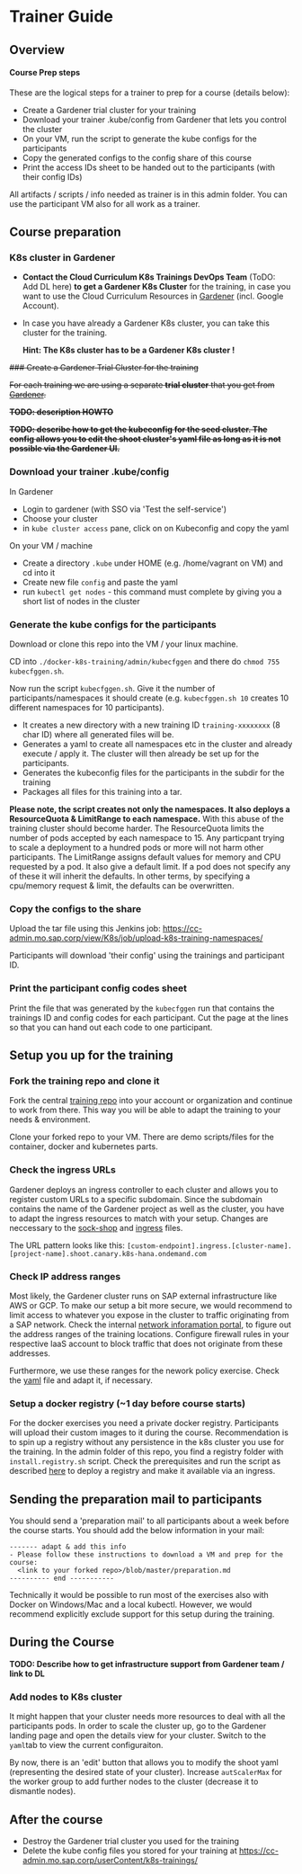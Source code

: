 # Trainer Guide

## Overview

#### Course Prep steps
These are the logical steps for a trainer to prep for a course (details below):
- Create a Gardener trial cluster for your training
- Download your trainer .kube/config from Gardener that lets you control the cluster
- On your VM, run the script to generate the kube configs for the participants
- Copy the generated configs to the config share of this course
- Print the access IDs sheet to be handed out to the participants (with their config IDs)

All artifacts / scripts / info needed as trainer is in this admin folder.
You can use the participant VM also for all work as a trainer.

## Course preparation

### K8s cluster in Gardener

- **Contact the Cloud Curriculum K8s Trainings DevOps Team** (ToDO: Add DL here) **to get a Gardener K8s Cluster** for the training, in case you want to use the Cloud Curriculum Resources in [Gardener](https://github.wdf.sap.corp/pages/kubernetes/gardener/) (incl. Google Account).

- In case you have already a Gardener K8s cluster, you can take this cluster for the training.

  **Hint: The K8s cluster has to be a Gardener K8s cluster !**

~~### Create a Gardener Trial Cluster for the training~~

~~For each training we are using a separate **trial cluster** that you get from [Gardener](https://github.wdf.sap.corp/pages/kubernetes/gardener/).~~

~~**TODO: description HOWTO**~~

~~**TODO: describe how to get the kubeconfig for the seed cluster. The config allows you to edit the shoot cluster's yaml file as long as it is not possible via the Gardener UI.**~~

### Download your trainer .kube/config

In Gardener
- Login to gardener (with SSO via 'Test the self-service')
- Choose your cluster
- in `kube cluster access` pane, click on on Kubeconfig and copy the yaml

On your VM / machine
- Create a directory `.kube` under HOME (e.g. /home/vagrant on VM) and cd into it
- Create new file `config` and paste the yaml
- run `kubectl get nodes` - this command must complete by giving you a short list of nodes in the cluster

### Generate the kube configs for the participants

Download or clone this repo into the VM / your linux machine.

CD into `./docker-k8s-training/admin/kubecfggen` and there do `chmod 755 kubecfggen.sh`.

Now run the script `kubecfggen.sh`. Give it the number of participants/namespaces it should create (e.g. `kubecfggen.sh 10` creates 10 different namespaces for 10 participants).
- It creates a new directory with a new training ID `training-xxxxxxxx` (8 char ID) where all generated files will be.
- Generates a yaml to create all namespaces etc in the cluster and already execute / apply it. The cluster will then already be set up for the participants.
- Generates the kubeconfig files for the participants in the subdir for the training
- Packages all files for this training into a tar.

**Please note, the script creates not only the namespaces. It also deploys a ResourceQuota & LimitRange to each namespace.**
With this abuse of the training cluster should become harder. The ResourceQuota limits the number of pods accepted by each namespace to 15. Any particpant trying to scale a deployment to a hundred pods or more will not harm other participants. The LimitRange assigns default values for memory and CPU requested by a pod. It also give a default limit. If a pod does not specify any of these it will inherit the defaults. In other terms, by specifying a cpu/memory request & limit, the defaults can be overwritten.

### Copy the configs to the share

Upload the tar file using this Jenkins job: https://cc-admin.mo.sap.corp/view/K8s/job/upload-k8s-training-namespaces/

Participants will download 'their config' using the trainings and participant ID.


### Print the participant config codes sheet

Print the file that was generated by the `kubecfggen` run that contains the trainings ID and config codes for each participant. Cut the page at the lines so that you can hand out each code to one participant.

## Setup you up for the training

### Fork the training repo and clone it
Fork the central [training repo](https://github.wdf.sap.corp/slvi/docker-k8s-training) into your account or organization and continue to work from there. This way you will be able to adapt the training to your needs & environment.

Clone your forked repo to your VM. There are demo scripts/files for the container, docker and kubernetes parts.

### Check the ingress URLs
Gardener deploys an ingress controller to each cluster and allows you to register custom URLs to a specific subdomain. Since the subdomain contains the name of the Gardener project as well as the cluster, you have to adapt the ingress resources to match with your setup. Changes are neccessary to the [sock-shop](../kubernetes/solutions/sock-shop.yaml) and [ingress](../kubernetes/solutions/ingress.yaml) files.

The URL pattern looks like this: `[custom-endpoint].ingress.[cluster-name].[project-name].shoot.canary.k8s-hana.ondemand.com`

### Check IP address ranges
Most likely, the Gardener cluster runs on SAP external infrastructure like AWS or GCP. To make our setup a bit more secure, we would recommend to limit access to whatever you expose in the cluster to traffic originating from a SAP network.
Check the internal [network inforamation portal](https://nip.wdf.sap.corp/nip2/faces/networking/wan/PublicAddresses.xhtml), to figure out the address ranges of the training locations. Configure firewall rules in your respective IaaS account to block traffic that does not originate from these addresses.

Furthermore, we use these ranges for the nework policy exercise. Check the [yaml](../kubernetes/solutions/network_policy_ingress.yaml) file and adapt it, if necessary.

### Setup a docker registry (~1 day before course starts)
For the docker exercises you need a private docker registry. Participants will upload their custom images to it during the course. Recommendation is to spin up a registry without any persistence in the k8s cluster you use for the training.
In the admin folder of this repo, you find a registry folder with `install.registry.sh` script. Check the prerequisites and run the script as described [here](./registry/readme.md) to deploy a registry and make it available via an ingress.

## Sending the preparation mail to participants

You should send a 'preparation mail' to all participants about a week before the course starts. You should add the below information in your mail:

```
------- adapt & add this info
- Please follow these instructions to download a VM and prep for the course:
  <link to your forked repo>/blob/master/preparation.md
---------- end -----------
```
Technically it would be possible to run most of the exercises also with Docker on Windows/Mac and a local kubectl. However, we would recommend explicitly exclude support for this setup during the training.

## During the Course

**TODO: Describe how to get infrastructure support from Gardener team / link to DL**

### Add nodes to K8s cluster
It might happen that your cluster needs more resources to deal with all the participants pods. In order to scale the cluster up, go to the Gardener landing page and open the details view for your cluster. Switch to the `yaml`tab to view the current configuraiton.

By now, there is an 'edit' button that allows you to modify the shoot yaml (representing the desired state of your cluster). Increase `autScalerMax` for the worker group to add further nodes to the cluster (decrease it to dismantle nodes).

## After the course

- Destroy the Gardener trial cluster you used for the training
- Delete the kube config files you stored for your training at https://cc-admin.mo.sap.corp/userContent/k8s-trainings/
